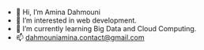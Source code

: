 - 👋 Hi, I’m Amina Dahmouni 
- 👀 I’m  interested in web development.
- 🌱 I’m currently learning Big Data and Cloud Computing.
- 📫 dahmouniamina.contact@gmail.com

<!---
Amina-contact/Amina-contact is a ✨ special ✨ repository because its `README.md` (this file) appears on your GitHub profile.
You can click the Preview link to take a look at your changes.
--->
